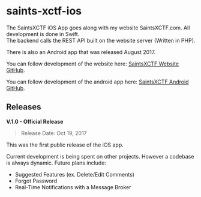 # saints-xctf-ios

The SaintsXCTF iOS App goes along with my website SaintsXCTF.com.  All development is done in Swift.  
The backend calls the REST API built on the website server (Written in PHP).

There is also an Android app that was released August 2017.

You can follow development of the website here: [SaintsXCTF Website GitHub](https://github.com/AJarombek/saints-xctf).

You can follow development of the android app here: [SaintsXCTF Android GitHub](https://github.com/AJarombek/saints-xctf-android).

## Releases

**V.1.0 - Official Release**

> Release Date: Oct 19, 2017

This was the first public release of the iOS app.


Current development is being spent on other projects.  However a codebase is always dynamic.  Future plans include:

* Suggested Features (ex. Delete/Edit Comments)
* Forgot Password
* Real-Time Notifications with a Message Broker
